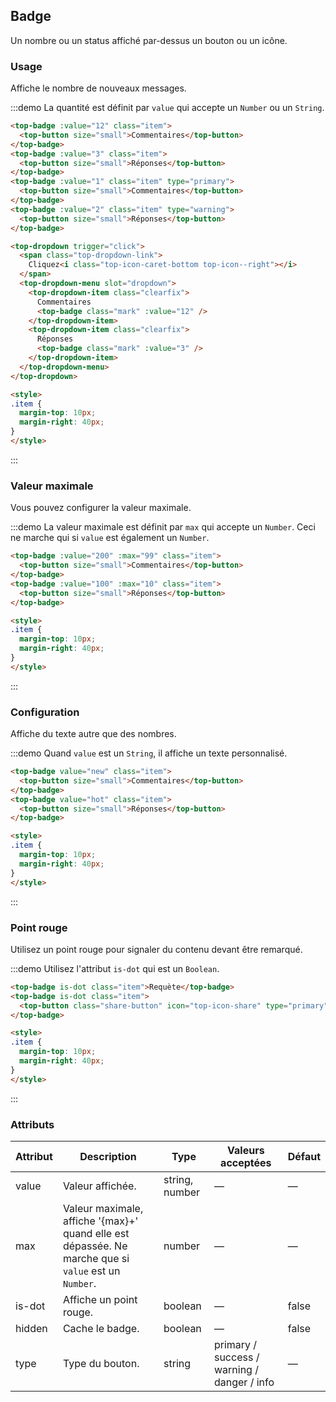 ## Badge

Un nombre ou un status affiché par-dessus un bouton ou un icône.

### Usage

Affiche le nombre de nouveaux messages.

:::demo La quantité est définit par `value` qui accepte un `Number` ou un `String`.

```html
<top-badge :value="12" class="item">
  <top-button size="small">Commentaires</top-button>
</top-badge>
<top-badge :value="3" class="item">
  <top-button size="small">Réponses</top-button>
</top-badge>
<top-badge :value="1" class="item" type="primary">
  <top-button size="small">Commentaires</top-button>
</top-badge>
<top-badge :value="2" class="item" type="warning">
  <top-button size="small">Réponses</top-button>
</top-badge>

<top-dropdown trigger="click">
  <span class="top-dropdown-link">
    Cliquez<i class="top-icon-caret-bottom top-icon--right"></i>
  </span>
  <top-dropdown-menu slot="dropdown">
    <top-dropdown-item class="clearfix">
      Commentaires
      <top-badge class="mark" :value="12" />
    </top-dropdown-item>
    <top-dropdown-item class="clearfix">
      Réponses
      <top-badge class="mark" :value="3" />
    </top-dropdown-item>
  </top-dropdown-menu>
</top-dropdown>

<style>
.item {
  margin-top: 10px;
  margin-right: 40px;
}
</style>
```
:::

### Valeur maximale

Vous pouvez configurer la valeur maximale.

:::demo La valeur maximale est définit par `max` qui accepte un `Number`. Ceci ne marche qui si `value` est également un `Number`.

```html
<top-badge :value="200" :max="99" class="item">
  <top-button size="small">Commentaires</top-button>
</top-badge>
<top-badge :value="100" :max="10" class="item">
  <top-button size="small">Réponses</top-button>
</top-badge>

<style>
.item {
  margin-top: 10px;
  margin-right: 40px;
}
</style>
```
:::

### Configuration

Affiche du texte autre que des nombres.

:::demo Quand `value` est un `String`, il affiche un texte personnalisé.

```html
<top-badge value="new" class="item">
  <top-button size="small">Commentaires</top-button>
</top-badge>
<top-badge value="hot" class="item">
  <top-button size="small">Réponses</top-button>
</top-badge>

<style>
.item {
  margin-top: 10px;
  margin-right: 40px;
}
</style>
```
:::

### Point rouge

Utilisez un point rouge pour signaler du contenu devant être remarqué.

:::demo Utilisez l'attribut `is-dot` qui est un `Boolean`.

```html
<top-badge is-dot class="item">Requète</top-badge>
<top-badge is-dot class="item">
  <top-button class="share-button" icon="top-icon-share" type="primary"></top-button>
</top-badge>

<style>
.item {
  margin-top: 10px;
  margin-right: 40px;
}
</style>
```
:::

### Attributs

| Attribut     | Description     | Type            | Valeurs acceptées       | Défaut |
|-------------  |---------------- |---------------- |---------------------- |-------- |
| value         | Valeur affichée.   | string, number  |          —            |    —    |
| max           |  Valeur maximale, affiche '{max}+' quand elle est dépassée. Ne marche que si `value` est un `Number`.   | number  |         —              |     —    |
| is-dot        | Affiche un point rouge. | boolean   |    —           |  false  |
| hidden        | Cache le badge.    | boolean         |          —            |  false  |
| type          | Type du bouton.     | string          | primary / success / warning / danger / info |   —  |
